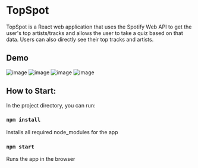 # TopSpot
TopSpot is a React web application that uses the Spotify Web API to get the user's top artists/tracks and allows the user to take a quiz based on that data. Users can also directly see their top tracks and artists.

## Demo

![image](https://user-images.githubusercontent.com/83425650/169695787-4378dbeb-ee19-4edd-9c5e-5651a56e1730.png)
![image](https://user-images.githubusercontent.com/83425650/169695824-cedb62a5-749c-4d00-98f2-760b467f08ac.png)
![image](https://user-images.githubusercontent.com/83425650/169696073-57e4f622-f414-40b2-894b-0ce8f5e4888d.png)
![image](https://user-images.githubusercontent.com/83425650/169695967-48ebc646-b551-4f58-8621-aa4937ca4e0e.png)

## How to Start:

In the project directory, you can run:

### `npm install`
Installs all required node_modules for the app

### `npm start`
Runs the app in the browser





